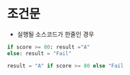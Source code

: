 # 조건문
- 실행될 소스코드가 한줄인 경우

```python
if score >= 80: result ="A"
else: result = "Fail"

result = "A" if score >= 80 else "Fail
```


